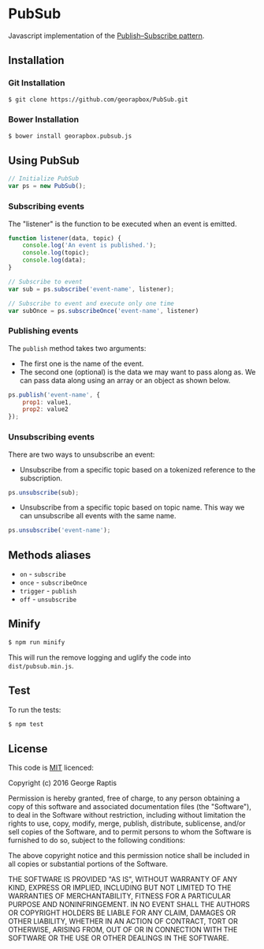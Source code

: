 # PubSub

Javascript implementation of the [Publish–Subscribe pattern](http://en.wikipedia.org/wiki/Publish%E2%80%93subscribe_pattern).

## Installation

### Git Installation
```sh
$ git clone https://github.com/georapbox/PubSub.git
```

### Bower Installation
```sh
$ bower install georapbox.pubsub.js
```

## Using PubSub

```js
// Initialize PubSub
var ps = new PubSub();
```

### Subscribing events
The "listener" is the function to be executed when an event is emitted.
```js
function listener(data, topic) {
    console.log('An event is published.');
    console.log(topic);
    console.log(data);
}

// Subscribe to event
var sub = ps.subscribe('event-name', listener);

// Subscribe to event and execute only one time
var subOnce = ps.subscribeOnce('event-name', listener)
```

### Publishing events
The `publish` method takes two arguments:

- The first one is the name of the event.
- The second one (optional) is the data we may want to pass along as. We can pass data along using an array or an object as shown below.
```js
ps.publish('event-name', {
    prop1: value1,
    prop2: value2
});
```

### Unsubscribing events
There are two ways to unsubscribe an event:

- Unsubscribe from a specific topic based on a tokenized reference to the subscription.
```js
ps.unsubscribe(sub);
```
- Unsubscribe from a specific topic based on topic name. This way we can unsubscribe all events with the same name.
```js
ps.unsubscribe('event-name');
```

## Methods aliases
- `on` - `subscribe`
- `once` - `subscribeOnce`
- `trigger` - `publish`
- `off` - `unsubscribe`

## Minify

```sh
$ npm run minify
```

This will run the remove logging and uglify the code into `dist/pubsub.min.js`.

## Test

To run the tests:
```sh
$ npm test
```

## License
This code is [MIT](http://opensource.org/licenses/mit-license.php) licenced:

Copyright (c) 2016 George Raptis

Permission is hereby granted, free of charge, to any person obtaining a copy of this software and associated documentation files (the "Software"), to deal in the Software without restriction, including without limitation the rights to use, copy, modify, merge, publish, distribute, sublicense, and/or sell copies of the Software, and to permit persons to whom the Software is furnished to do so, subject to the following conditions:

The above copyright notice and this permission notice shall be included in all copies or substantial portions of the Software.

THE SOFTWARE IS PROVIDED "AS IS", WITHOUT WARRANTY OF ANY KIND, EXPRESS OR IMPLIED, INCLUDING BUT NOT LIMITED TO THE WARRANTIES OF MERCHANTABILITY, FITNESS FOR A PARTICULAR PURPOSE AND NONINFRINGEMENT. IN NO EVENT SHALL THE AUTHORS OR COPYRIGHT HOLDERS BE LIABLE FOR ANY CLAIM, DAMAGES OR OTHER LIABILITY, WHETHER IN AN ACTION OF CONTRACT, TORT OR OTHERWISE, ARISING FROM, OUT OF OR IN CONNECTION WITH THE SOFTWARE OR THE USE OR OTHER DEALINGS IN THE SOFTWARE.
